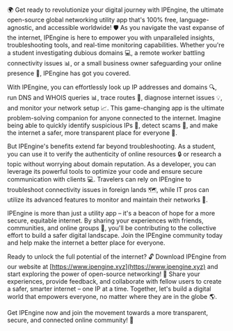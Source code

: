 🌍 Get ready to revolutionize your digital journey with IPEngine, the ultimate open-source global networking utility app that's 100% free, language-agnostic, and accessible worldwide! 🛡️ As you navigate the vast expanse of the internet, IPEngine is here to empower you with unparalleled insights, troubleshooting tools, and real-time monitoring capabilities. Whether you're a student investigating dubious domains 💻, a remote worker battling connectivity issues 📊, or a small business owner safeguarding your online presence 🏢, IPEngine has got you covered.

With IPEngine, you can effortlessly look up IP addresses and domains 🔍, run DNS and WHOIS queries 📊, trace routes 📍, diagnose internet issues 💡, and monitor your network setup 📈. This game-changing app is the ultimate problem-solving companion for anyone connected to the internet. Imagine being able to quickly identify suspicious IPs 👀, detect scams 🚨, and make the internet a safer, more transparent place for everyone 🌟.

But IPEngine's benefits extend far beyond troubleshooting. As a student, you can use it to verify the authenticity of online resources 🔒 or research a topic without worrying about domain reputation. As a developer, you can leverage its powerful tools to optimize your code and ensure secure communication with clients 💻. Travelers can rely on IPEngine to troubleshoot connectivity issues in foreign lands 🗺️, while IT pros can utilize its advanced features to monitor and maintain their networks 🔧.

IPEngine is more than just a utility app – it's a beacon of hope for a more secure, equitable internet. By sharing your experiences with friends, communities, and online groups 🤝, you'll be contributing to the collective effort to build a safer digital landscape. Join the IPEngine community today and help make the internet a better place for everyone.

Ready to unlock the full potential of the internet? 🔓 Download IPEngine from our website at [https://www.ipengine.xyz](https://www.ipengine.xyz) and start exploring the power of open-source networking! 🚀 Share your experiences, provide feedback, and collaborate with fellow users to create a safer, smarter internet – one IP at a time. Together, let's build a digital world that empowers everyone, no matter where they are in the globe 🌎.

Get IPEngine now and join the movement towards a more transparent, secure, and connected online community! 💪